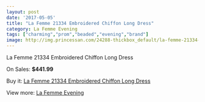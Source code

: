 ```yaml
---
layout: post
date: '2017-05-05'
title: "La Femme 21334 Embroidered Chiffon Long Dress"
category: La Femme Evening
tags: ["charming","prom","beaded","evening","brand"]
image: http://img.princessan.com/24288-thickbox_default/la-femme-21334-embroidered-chiffon-long-dress.jpg
---
```

La Femme 21334 Embroidered Chiffon Long Dress

On Sales: **$441.99**
<a href="https://www.princessan.com/en/la-femme-evening/11224-la-femme-21334-embroidered-chiffon-long-dress.html"><amp-img layout="responsive" width="600" height="600" src="//img.princessan.com/24288-thickbox_default/la-femme-21334-embroidered-chiffon-long-dress.jpg" alt="La Femme 21334 Embroidered Chiffon Long Dress 0" /></a>
<a href="https://www.princessan.com/en/la-femme-evening/11224-la-femme-21334-embroidered-chiffon-long-dress.html"><amp-img layout="responsive" width="600" height="600" src="//img.princessan.com/24291-thickbox_default/la-femme-21334-embroidered-chiffon-long-dress.jpg" alt="La Femme 21334 Embroidered Chiffon Long Dress 1" /></a>
<a href="https://www.princessan.com/en/la-femme-evening/11224-la-femme-21334-embroidered-chiffon-long-dress.html"><amp-img layout="responsive" width="600" height="600" src="//img.princessan.com/24290-thickbox_default/la-femme-21334-embroidered-chiffon-long-dress.jpg" alt="La Femme 21334 Embroidered Chiffon Long Dress 2" /></a>
<a href="https://www.princessan.com/en/la-femme-evening/11224-la-femme-21334-embroidered-chiffon-long-dress.html"><amp-img layout="responsive" width="600" height="600" src="//img.princessan.com/24289-thickbox_default/la-femme-21334-embroidered-chiffon-long-dress.jpg" alt="La Femme 21334 Embroidered Chiffon Long Dress 3" /></a>

Buy it: [La Femme 21334 Embroidered Chiffon Long Dress](https://www.princessan.com/en/la-femme-evening/11224-la-femme-21334-embroidered-chiffon-long-dress.html "La Femme 21334 Embroidered Chiffon Long Dress")

View more: [La Femme Evening](https://www.princessan.com/en/29-la-femme-evening "La Femme Evening")